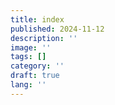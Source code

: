 ```yaml
---
title: index
published: 2024-11-12
description: ''
image: ''
tags: []
category: ''
draft: true
lang: ''
---
```

